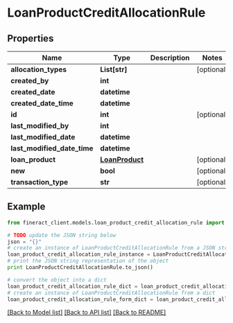 # LoanProductCreditAllocationRule


## Properties

Name | Type | Description | Notes
------------ | ------------- | ------------- | -------------
**allocation_types** | **List[str]** |  | [optional] 
**created_by** | **int** |  | 
**created_date** | **datetime** |  | 
**created_date_time** | **datetime** |  | 
**id** | **int** |  | [optional] 
**last_modified_by** | **int** |  | 
**last_modified_date** | **datetime** |  | 
**last_modified_date_time** | **datetime** |  | 
**loan_product** | [**LoanProduct**](LoanProduct.md) |  | [optional] 
**new** | **bool** |  | [optional] 
**transaction_type** | **str** |  | [optional] 

## Example

```python
from fineract_client.models.loan_product_credit_allocation_rule import LoanProductCreditAllocationRule

# TODO update the JSON string below
json = "{}"
# create an instance of LoanProductCreditAllocationRule from a JSON string
loan_product_credit_allocation_rule_instance = LoanProductCreditAllocationRule.from_json(json)
# print the JSON string representation of the object
print LoanProductCreditAllocationRule.to_json()

# convert the object into a dict
loan_product_credit_allocation_rule_dict = loan_product_credit_allocation_rule_instance.to_dict()
# create an instance of LoanProductCreditAllocationRule from a dict
loan_product_credit_allocation_rule_form_dict = loan_product_credit_allocation_rule.from_dict(loan_product_credit_allocation_rule_dict)
```
[[Back to Model list]](../README.md#documentation-for-models) [[Back to API list]](../README.md#documentation-for-api-endpoints) [[Back to README]](../README.md)


